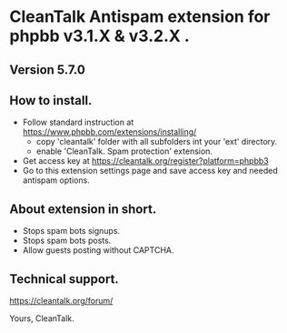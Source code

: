 CleanTalk Antispam extension for phpbb v3.1.X & v3.2.X .
============================================
## Version 5.7.0

## How to install.
  * Follow standard instruction at https://www.phpbb.com/extensions/installing/
    - copy 'cleantalk' folder with all subfolders int your 'ext' directory.
    - enable 'CleanTalk. Spam protection' extension.
  * Get access key at https://cleantalk.org/register?platform=phpbb3
  * Go to this extension settings page and save access key and needed antispam options.

## About extension in short.
  * Stops spam bots signups.
  * Stops spam bots posts.
  * Allow guests posting without CAPTCHA.

## Technical support.
https://cleantalk.org/forum/


Yours, CleanTalk.
